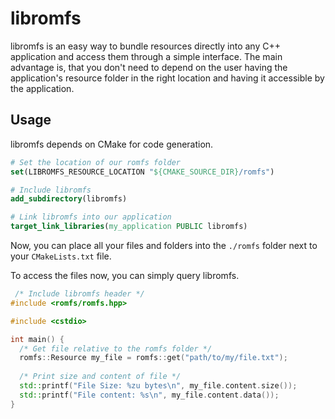 # libromfs

libromfs is an easy way to bundle resources directly into any C++ application and access them through a simple interface. 
The main advantage is, that you don't need to depend on the user having the application's resource folder in the right location and having it accessible by the application.

## Usage

libromfs depends on CMake for code generation.

```cmake
# Set the location of our romfs folder
set(LIBROMFS_RESOURCE_LOCATION "${CMAKE_SOURCE_DIR}/romfs")

# Include libromfs
add_subdirectory(libromfs)

# Link libromfs into our application
target_link_libraries(my_application PUBLIC libromfs)
```

Now, you can place all your files and folders into the `./romfs` folder next to your `CMakeLists.txt` file. 

To access the files now, you can simply query libromfs.

```cpp
 /* Include libromfs header */
#include <romfs/romfs.hpp>

#include <cstdio>

int main() {
  /* Get file relative to the romfs folder */
  romfs::Resource my_file = romfs::get("path/to/my/file.txt"); 
  
  /* Print size and content of file */
  std::printf("File Size: %zu bytes\n", my_file.content.size());
  std::printf("File content: %s\n", my_file.content.data());
}
```
